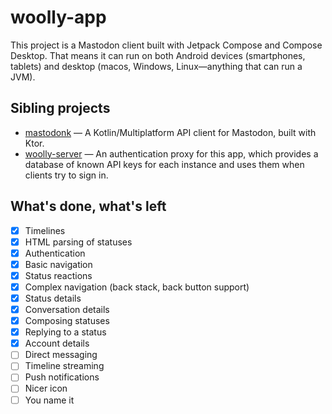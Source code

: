# woolly-app
This project is a Mastodon client built with Jetpack Compose and Compose Desktop. That means it can run on both Android devices (smartphones, tablets) and desktop (macos, Windows, Linux—anything that can run a JVM).

## Sibling projects
- [mastodonk](https://github.com/outadoc/mastodonk) — A Kotlin/Multiplatform API client for Mastodon, built with Ktor.
- [woolly-server](https://github.com/outadoc/woolly-server) — An authentication proxy for this app, which provides a database of known API keys for each instance and uses them when clients try to sign in.

## What's done, what's left

- [x] Timelines
- [x] HTML parsing of statuses
- [x] Authentication
- [x] Basic navigation
- [x] Status reactions
- [x] Complex navigation (back stack, back button support)
- [x] Status details
- [x] Conversation details
- [x] Composing statuses
- [x] Replying to a status
- [x] Account details
- [ ] Direct messaging
- [ ] Timeline streaming
- [ ] Push notifications
- [ ] Nicer icon
- [ ] You name it
